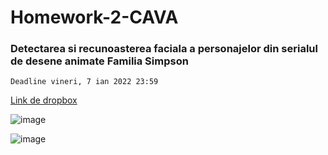# Homework-2-CAVA
### Detectarea si recunoasterea faciala a personajelor din serialul de desene animate Familia Simpson
```Deadline vineri, 7 ian 2022 23:59```

[Link de dropbox](https://www.dropbox.com/sh/9dgsmcia6t9sufc/AADBrjRdN-cTtKYFvDjRdz69a?dl=0)

![image](https://user-images.githubusercontent.com/61749814/147405491-eaab8bea-0c7a-433a-a780-3ef81e4ed77b.png)

![image](https://user-images.githubusercontent.com/61749814/147405615-9d3020b5-cefa-483c-8c32-41a0469f9284.png)


